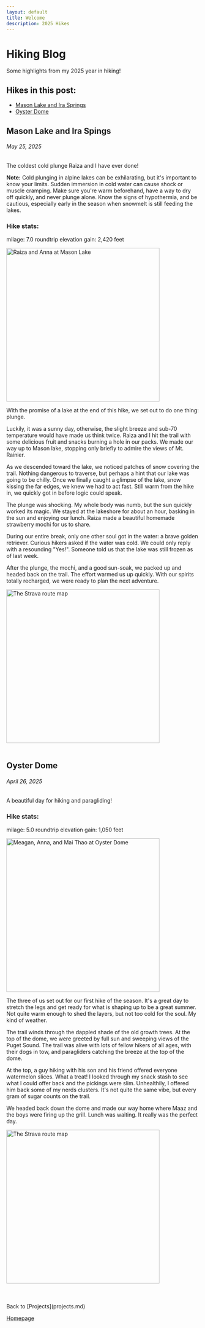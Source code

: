 ```yaml
---
layout: default
title: Welcome
description: 2025 Hikes
---
```

# Hiking Blog
Some highlights from my 2025 year in hiking!

## Hikes in this post:
- [Mason Lake and Ira Springs](#mason-lake-and-ira-springs)
- [Oyster Dome](#oyster-dome)

## Mason Lake and Ira Spings
###### *May 25, 2025*
The coldest cold plunge Raiza and I have ever done!

**Note:** Cold plunging in alpine lakes can be exhilarating,
but it's important to know your limits. Sudden immersion in cold water can cause
shock or muscle cramping. Make sure you're warm beforehand, have a way to
dry off quickly, and never plunge alone. Know the signs of hypothermia, and be cautious,
especially early in the season when snowmelt is still feeding the lakes.
### Hike stats:

milage: 7.0 roundtrip
elevation gain: 2,420 feet

<img src="../assets/hiking/mason.png" width="400" title="Raiza and Anna at Mason Lake" alt="Raiza and Anna at Mason Lake">

With the promise of a lake at the end of this hike, we set out to do one thing: plunge.

Luckily, it was a sunny day, otherwise, the slight breeze and sub-70 temperature would have made us
think twice. Raiza and I hit the trail with some delicious fruit and snacks burning a hole in our packs.
We made our way up to Mason lake, stopping only briefly to admire the views of Mt. Rainier. 

As we descended toward the lake, we noticed patches of snow covering the trail.
Nothing  dangerous to traverse, but perhaps a hint that our lake was going to be chilly. 
Once we finally caught a glimpse of the lake, snow kissing the far edges, we knew we had to act fast.
Still warm from the hike in, we quickly got in before logic could speak. 

The plunge was shocking. My whole body was numb, but the sun quickly worked its magic.
We stayed at the lakeshore for about an hour, basking in the sun and enjoying our lunch.
Raiza made a beautiful homemade strawberry mochi for us to share. 

During our entire break, only one other soul got in the water: a brave golden retriever.
Curious hikers asked if the water was cold. We could only reply with a resounding "Yes!".
Someone told us that the lake was still frozen as of last week. 

After the plunge, the mochi, and a good sun-soak, we packed up and headed back on the trail.
The effort warmed us up quickly. With our spirits totally recharged,
we were ready to plan the next adventure.

<img src="../assets/hiking/mason25.png" width="400" title="The Strava route map" alt="The Strava route map">



<br>
<br>


## Oyster Dome
###### *April 26, 2025*
A beautiful day for hiking and paragliding!

### Hike stats:

milage: 5.0 roundtrip
elevation gain: 1,050 feet

<img src="../assets/hiking/oyster.png" width="400" title="Meagan, Anna, and Mai Thao at Oyster Dome" alt="Meagan, Anna, and Mai Thao at Oyster Dome">


The three of us set out for our first hike of the season. It's a great day to stretch the legs and
get ready for what is shaping up to be a great summer. Not quite warm enough to shed the layers,
but not too cold for the soul. My kind of weather.

The trail winds through the dappled shade of the
old growth trees. At the top of the dome, we were greeted by full
sun and sweeping views of the Puget Sound. 
The trail was alive with lots of fellow hikers of all ages, with their dogs in tow, and paragliders
catching the breeze at the top of the dome.

At the top, a guy hiking with his son and his friend offered everyone watermelon slices.
What a treat! I looked through my snack stash to see what I could offer back
and the pickings were slim. Unhealthily, I offered him back some of my nerds clusters. 
It's not quite the same vibe, but every gram of sugar counts on the trail.

We headed back down the dome and made our way home where Maaz and the boys were firing up the grill.
Lunch was waiting. 
It really was the perfect day.

<img src="../assets/hiking/oyster25.png" width="400" title="The Strava route map" alt="The Strava route map">


<br>
<br>
<br>
<br>
Back to [Projects](projects.md)

[Homepage](../index.md)